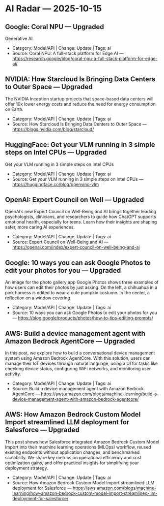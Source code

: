 # AI Radar — 2025-10-15

## Google: Coral NPU — **Upgraded**
Generative AI

- Category: Model/API  |  Change: Update  |  Tags: ai
- Source: Coral NPU: A full-stack platform for Edge AI — https://research.google/blog/coral-npu-a-full-stack-platform-for-edge-ai/

## NVIDIA: How Starcloud Is Bringing Data Centers to Outer Space — **Upgraded**
The NVIDIA Inception startup projects that space-based data centers will offer 10x lower energy costs and reduce the need for energy consumption on Earth.

- Category: Model/API  |  Change: Update  |  Tags: ai
- Source: How Starcloud Is Bringing Data Centers to Outer Space — https://blogs.nvidia.com/blog/starcloud/

## HuggingFace: Get your VLM running in 3 simple steps on Intel CPUs — **Upgraded**
Get your VLM running in 3 simple steps on Intel CPUs

- Category: Model/API  |  Change: Update  |  Tags: ai
- Source: Get your VLM running in 3 simple steps on Intel CPUs — https://huggingface.co/blog/openvino-vlm

## OpenAI: Expert Council on Well — **Upgraded**
OpenAI’s new Expert Council on Well-Being and AI brings together leading psychologists, clinicians, and researchers to guide how ChatGPT supports emotional health, especially for teens. Learn how their insights are shaping safer, more caring AI experiences.

- Category: Model/API  |  Change: Update  |  Tags: ai
- Source: Expert Council on Well-Being and AI — https://openai.com/index/expert-council-on-well-being-and-ai

## Google: 10 ways you can ask Google Photos to edit your photos for you — **Upgraded**
An image for the photo gallery app Google Photos shows three examples of how users can edit their photos by just asking. On the left, a chihuahua in a pink harness is edited to wear a cute pumpkin costume. In the center, a reflection on a window covering

- Category: Model/API  |  Change: Update  |  Tags: ai
- Source: 10 ways you can ask Google Photos to edit your photos for you — https://blog.google/products/photos/how-to-tips-editing-prompts/

## AWS: Build a device management agent with Amazon Bedrock AgentCore — **Upgraded**
In this post, we explore how to build a conversational device management system using Amazon Bedrock AgentCore. With this solution, users can manage their IoT devices through natural language, using a UI for tasks like checking device status, configuring WiFi networks, and monitoring user activity.

- Category: Model/API  |  Change: Update  |  Tags: ai
- Source: Build a device management agent with Amazon Bedrock AgentCore — https://aws.amazon.com/blogs/machine-learning/build-a-device-management-agent-with-amazon-bedrock-agentcore/

## AWS: How Amazon Bedrock Custom Model Import streamlined LLM deployment for Salesforce — **Upgraded**
This post shows how Salesforce integrated Amazon Bedrock Custom Model Import into their machine learning operations (MLOps) workflow, reused existing endpoints without application changes, and benchmarked scalability. We share key metrics on operational efficiency and cost optimization gains, and offer practical insights for simplifying your deployment strategy.

- Category: Model/API  |  Change: Update  |  Tags: ai
- Source: How Amazon Bedrock Custom Model Import streamlined LLM deployment for Salesforce — https://aws.amazon.com/blogs/machine-learning/how-amazon-bedrock-custom-model-import-streamlined-llm-deployment-for-salesforce/

